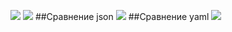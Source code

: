 <a href="https://travis-ci.org/Lelikov/python-project-lvl2"><img src="https://travis-ci.org/Lelikov/python-project-lvl2.svg?branch=master"></a>
<a href="https://codeclimate.com/github/Lelikov/python-project-lvl2/maintainability"><img src="https://api.codeclimate.com/v1/badges/1e451f4c91cd28c3176c/maintainability" /></a>
##Сравнение json
<a href="https://asciinema.org/a/nLsZFJ6Rl23bdEMWfXLzBVaAI" target="_blank"><img src="https://asciinema.org/a/nLsZFJ6Rl23bdEMWfXLzBVaAI.svg" /></a>
##Сравнение yaml
<a href="https://asciinema.org/a/z9x7pXHz3FZxwpP9P5gJfW2MV" target="_blank"><img src="https://asciinema.org/a/z9x7pXHz3FZxwpP9P5gJfW2MV.svg" /></a>